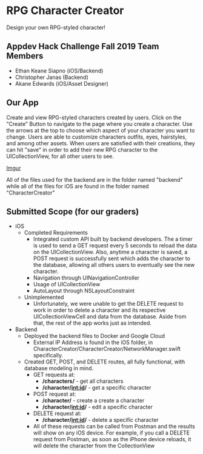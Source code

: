 # RPG Character Creator
Design your own RPG-styled character!

## Appdev Hack Challenge Fall 2019 Team Members
* Ethan Keane Siapno (iOS/Backend)
* Christopher Janas (Backend)
* Akane Edwards (iOS/Asset Designer)

## Our App
Create and view RPG-styled characters created by users. Click on the "Create" Button to navigate to the page where you create a character. Use the arrows at the top to choose which aspect of your character you want to change. Users are able to customize characters outfits, eyes, hairstyles, and among other assets. When users are satisfied with their creations, they can hit "save" in order to add their new RPG character to the UICollectionView, for all other users to see.

[Imgur](https://imgur.com/kEZKf0r)


All of the files used for the backend are in the folder named "backend" while all of the files for iOS are found in the folder named "CharacterCreator"

## Submitted Scope (for our graders)
* iOS
    * Completed Requirements
        * Integrated custom API built by backend developers. The a timer is used to send a GET request every 5 seconds to reload the data on the UICollectionView. Also, anytime a character is saved, a POST request is successfully sent which adds the character to the database, allowing all others users to eventually see the new character.
        * Navigation through UINavigationController
        * Usage of UICollectionView
        * AutoLayout through NSLayoutConstraint
    * Unimplemented
        * Unfortunately, we were unable to get the DELETE request to work in order to delete a character and its respective UICollectionViewCell and data from the database. Aside from that, the rest of the app works just as intended.
* Backend
    * Deployed the backend files to Docker and Google Cloud
        * External IP Address is found in the iOS folder, in CharacterCreator/CharacterCreator/NetworkManager.swift specifically.
    * Created GET, POST, and DELETE routes, all fully functional, with database modeling in mind.
        * GET requests at:
            * **/characters/** - get all characters
            * **/character/<int:id>/** - get a specific character
        * POST request at:
            * **/character/** - create a create a character
            * **/character/<int:id>/** - edit a specific character
        * DELETE request at:
            * **/character/<int:id>/** - delete a specific character
        * All of these requests can be called from Postman and the results will show on any iOS device. For example, if you call a DELETE request from Postman, as soon as the iPhone device reloads, it will delete the character from the CollectionView 
            
